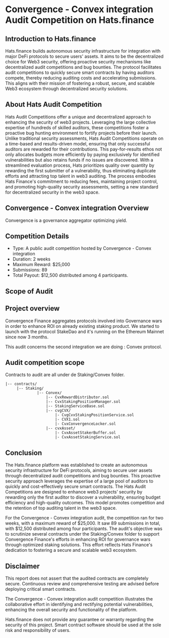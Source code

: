 # **Convergence - Convex integration Audit Competition on Hats.finance** 


## Introduction to Hats.finance


Hats.finance builds autonomous security infrastructure for integration with major DeFi protocols to secure users' assets. 
It aims to be the decentralized choice for Web3 security, offering proactive security mechanisms like decentralized audit competitions and bug bounties. 
The protocol facilitates audit competitions to quickly secure smart contracts by having auditors compete, thereby reducing auditing costs and accelerating submissions. 
This aligns with their mission of fostering a robust, secure, and scalable Web3 ecosystem through decentralized security solutions​.

## About Hats Audit Competition


Hats Audit Competitions offer a unique and decentralized approach to enhancing the security of web3 projects. Leveraging the large collective expertise of hundreds of skilled auditors, these competitions foster a proactive bug hunting environment to fortify projects before their launch. Unlike traditional security assessments, Hats Audit Competitions operate on a time-based and results-driven model, ensuring that only successful auditors are rewarded for their contributions. This pay-for-results ethos not only allocates budgets more efficiently by paying exclusively for identified vulnerabilities but also retains funds if no issues are discovered. With a streamlined evaluation process, Hats prioritizes quality over quantity by rewarding the first submitter of a vulnerability, thus eliminating duplicate efforts and attracting top talent in web3 auditing. The process embodies Hats Finance's commitment to reducing fees, maintaining project control, and promoting high-quality security assessments, setting a new standard for decentralized security in the web3 space​​.

## Convergence - Convex integration Overview

Convergence is a governance aggregator optimizing yield. 

## Competition Details


- Type: A public audit competition hosted by Convergence - Convex integration
- Duration: 2 weeks
- Maximum Reward: $25,000
- Submissions: 89
- Total Payout: $12,500 distributed among 4 participants.

## Scope of Audit

## Project overview

Convergence Finance aggregates protocols involved into Governance wars in order to enhance ROI on already existing staking product. We started to launch with the protocol StakeDao and it's running on the Ethereum Mainnet since now 3 months.

This audit concerns the second integration we are doing : Convex protocol.

## Audit competition scope

Contracts to audit are all under de Staking/Convex folder.

```
|-- contracts/
     |-- Staking/
              |-- Convex/
                  |-- CvxRewardDistributor.sol
                  |-- CvxStakingPositionManager.sol   
                  |-- StakingServiceBase.sol
                  |-- cvgCVX/
                      |- CvgCvxStakingPositionService.sol
                      |- CVX1.sol
                      |- CvxConvergenceLocker.sol
                  |-- cvxAsset/
                      |- CvxAssetStakerBuffer.sol
                      |- CvxAssetStakingService.sol
```



## Conclusion

The Hats.finance platform was established to create an autonomous security infrastructure for DeFi protocols, aiming to secure user assets through decentralized audit competitions and bug bounties. This proactive security approach leverages the expertise of a large pool of auditors to quickly and cost-effectively secure smart contracts. The Hats Audit Competitions are designed to enhance web3 projects’ security by rewarding only the first auditor to discover a vulnerability, ensuring budget efficiency and high-quality outcomes. This model promotes competition and the retention of top auditing talent in the web3 space.

For the Convergence - Convex integration audit, the competition ran for two weeks, with a maximum reward of $25,000. It saw 89 submissions in total, with $12,500 distributed among four participants. The audit's objective was to scrutinize several contracts under the Staking/Convex folder to support Convergence Finance's efforts in enhancing ROI for governance wars through optimized staking solutions. This effort reflects Hats Finance's dedication to fostering a secure and scalable web3 ecosystem.

## Disclaimer


This report does not assert that the audited contracts are completely secure. Continuous review and comprehensive testing are advised before deploying critical smart contracts.


The Convergence - Convex integration audit competition illustrates the collaborative effort in identifying and rectifying potential vulnerabilities, enhancing the overall security and functionality of the platform.


Hats.finance does not provide any guarantee or warranty regarding the security of this project. Smart contract software should be used at the sole risk and responsibility of users.

